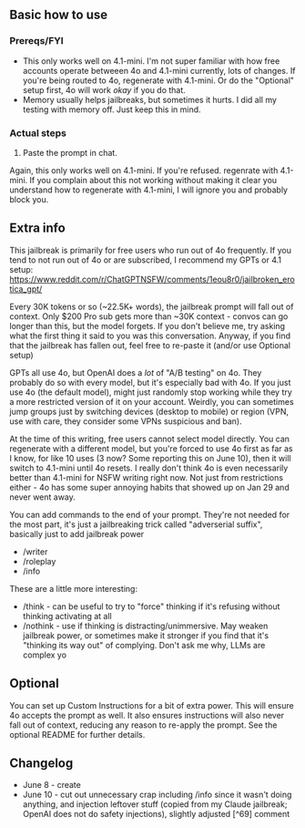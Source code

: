 ## Basic how to use
### Prereqs/FYI
- This only works well on 4.1-mini. I'm not super familiar with how free accounts operate betweeen 4o and 4.1-mini currently, lots of changes. If you're being routed to 4o, regenerate with 4.1-mini. Or do the "Optional" setup first, 4o will work *okay* if you do that.
- Memory usually helps jailbreaks, but sometimes it hurts. I did all my testing with memory off. Just keep this in mind.
### Actual steps
1. Paste the prompt in chat.

Again, this only works well on 4.1-mini. If you're refused. regenrate with 4.1-mini. If you complain about this not working without making it clear you understand how to regenerate with 4.1-mini, I will ignore you and probably block you.

## Extra info
This jailbreak is primarily for free users who run out of 4o frequently. If you tend to not run out of 4o or are subscribed, I recommend my GPTs or 4.1 setup: https://www.reddit.com/r/ChatGPTNSFW/comments/1eou8r0/jailbroken_erotica_gpt/

Every 30K tokens or so (~22.5K+ words), the jailbreak prompt will fall out of context. Only $200 Pro sub gets more than ~30K context - convos can go longer than this, but the model forgets. If you don't believe me, try asking what the first thing it said to you was this conversation. Anyway, if you find that the jailbreak has fallen out, feel free to re-paste it (and/or use Optional setup)

GPTs all use 4o, but OpenAI does a _lot_ of "A/B testing" on 4o. They probably do so with every model, but it's especially bad with 4o. If you just use 4o (the default model), might just randomly stop working while they try a more restricted version of it on your account. Weirdly, you can sometimes jump groups just by switching devices (desktop to mobile) or region (VPN, use with care, they consider some VPNs suspicious and ban).

At the time of this writing, free users cannot select model directly. You can regenerate with a different model, but you're forced to use 4o first as far as I know, for like 10 uses (3 now? Some reporting this on June 10), then it will switch to 4.1-mini until 4o resets. I really don't think 4o is even necessarily better than 4.1-mini for NSFW writing right now. Not just from restrictions either - 4o has some super annoying habits that showed up on Jan 29 and never went away.

You can add commands to the end of your prompt. They're not needed for the most part, it's just a jailbreaking trick called "adverserial suffix", basically just to add jailbreak power

- /writer
- /roleplay
- /info

These are a little more interesting:

- /think - can be useful to try to "force" thinking if it's refusing without thinking activating at all
- /nothink - use if thinking is distracting/unimmersive. May weaken jailbreak power, or sometimes make it stronger if you find that it's "thinking its way out" of complying. Don't ask me why, LLMs are complex yo

## Optional
You can set up Custom Instructions for a bit of extra power. This will ensure 4o accepts the prompt as well. It also ensures instructions will also never fall out of context, reducing any reason to re-apply the prompt. See the optional README for further details.

## Changelog
- June 8 - create
- June 10 - cut out unnecessary crap including /info since it wasn't doing anything, and injection leftover stuff (copied from my Claude jailbreak; OpenAI does not do safety injections), slightly adjusted [^69] comment
